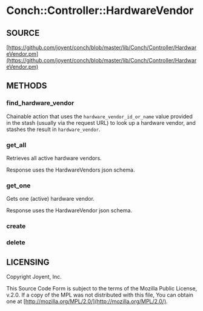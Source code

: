 # Conch::Controller::HardwareVendor

## SOURCE

[https://github.com/joyent/conch/blob/master/lib/Conch/Controller/HardwareVendor.pm](https://github.com/joyent/conch/blob/master/lib/Conch/Controller/HardwareVendor.pm)

## METHODS

### find\_hardware\_vendor

Chainable action that uses the `hardware_vendor_id_or_name` value provided in the stash
(usually via the request URL) to look up a hardware vendor, and stashes the result in
`hardware_vendor`.

### get\_all

Retrieves all active hardware vendors.

Response uses the HardwareVendors json schema.

### get\_one

Gets one (active) hardware vendor.

Response uses the HardwareVendor json schema.

### create

### delete

## LICENSING

Copyright Joyent, Inc.

This Source Code Form is subject to the terms of the Mozilla Public License,
v.2.0. If a copy of the MPL was not distributed with this file, You can obtain
one at [http://mozilla.org/MPL/2.0/](http://mozilla.org/MPL/2.0/).
